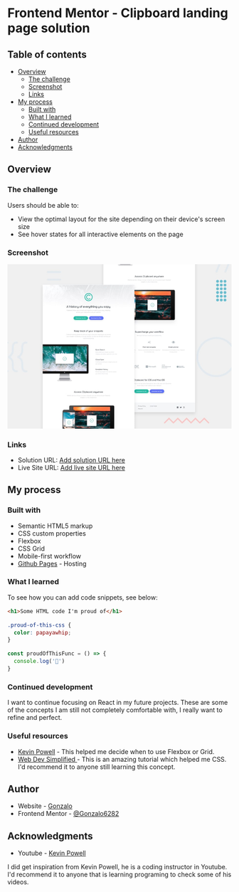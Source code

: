 # Frontend Mentor - Clipboard landing page solution

## Table of contents

- [Overview](#overview)
  - [The challenge](#the-challenge)
  - [Screenshot](#screenshot)
  - [Links](#links)
- [My process](#my-process)
  - [Built with](#built-with)
  - [What I learned](#what-i-learned)
  - [Continued development](#continued-development)
  - [Useful resources](#useful-resources)
- [Author](#author)
- [Acknowledgments](#acknowledgments)

## Overview

### The challenge

Users should be able to:

- View the optimal layout for the site depending on their device's screen size
- See hover states for all interactive elements on the page

### Screenshot
![Design preview for the Clipboard landing page coding challenge](./design/desktop-preview.jpg)


### Links

- Solution URL: [Add solution URL here](https://your-solution-url.com)
- Live Site URL: [Add live site URL here](https://your-live-site-url.com)

## My process

### Built with

- Semantic HTML5 markup
- CSS custom properties
- Flexbox
- CSS Grid
- Mobile-first workflow
- [Github Pages](https://styled-components.com/) - Hosting

### What I learned

To see how you can add code snippets, see below:

```html
<h1>Some HTML code I'm proud of</h1>
```
```css
.proud-of-this-css {
  color: papayawhip;
}
```
```js
const proudOfThisFunc = () => {
  console.log('🎉')
}
```

### Continued development

I want to continue focusing on React in my future projects. These are some of the concepts I am still not completely comfortable with, I really want to refine and perfect.

### Useful resources

- [Kevin Powell](https://youtu.be/R7gqJkdc5dM) - This helped me decide when to use Flexbox or Grid.
- [Web Dev Simplified ](https://youtu.be/1PnVor36_40) - This is an amazing tutorial which helped me CSS. I'd recommend it to anyone still learning this concept.

## Author

- Website - [Gonzalo](http://gpena.co.uk)
- Frontend Mentor - [@Gonzalo6282](https://www.frontendmentor.io/profile/yourusername)

## Acknowledgments

- Youtube - [Kevin Powell](https://www.youtube.com/kepowob)

I did get inspiration from Kevin Powell, he is a coding instructor in Youtube. I'd recommend it to anyone that is learning programing to check some of his videos.

